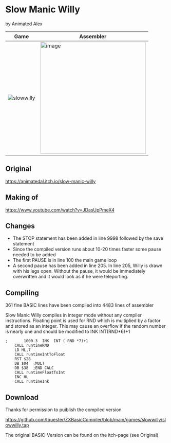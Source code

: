 # Slow Manic Willy
by Animated Alex

Game | Assembler
-----|-----
![slowwilly](https://github.com/user-attachments/assets/535b40b7-1255-4903-9c47-6b1ebb2f7f78) | <img width="328" height="348" alt="image" src="https://github.com/user-attachments/assets/e89a5ddd-ab9f-48f7-b833-3622fdb8a25c" />


## Original
https://animatedal.itch.io/slow-manic-willy

## Making of
https://www.youtube.com/watch?v=JDasUpPmeX4


## Changes
* The STOP statement has been added in line 9998 followed by the save statement
* Since the compiled version runs about 10-20 times faster some pause needed to be added
* The first PAUSE is in line 100 the main game loop
* A second pause has been added in line 205.  In line 205, Willy is drawn with his legs open. Without the pause, it would be immediately overwritten and it would look as if he were teleporting.

## Compiling
361 fine BASIC lines have been compiled into 4483 lines of assembler

Slow Manic Willy compiles in integer mode without any compiler instructions. Floating point is used for RND which is multiplied by a factor and stored as an integer. This may cause an overflow if the random number is nearly one and should be modified to INK INT(RND*6)+1 
```
; 		1000.3  INK  INT ( RND *7)+1
	CALL runtimeRND
	LD HL,7
	CALL runtimeIntToFloat
	RST $28
	DB $04	;MULT
	DB $38	;END CALC
	CALL runtimeFloatToInt
	INC HL
	CALL runtimeInk
```

## Download
Thanks for permission to puiblish the compiled version

https://github.com/tquester/ZXBasicCompiler/blob/main/games/slowwilly/slowwilly.tap

The original BASIC-Version can be found on the itch-page (see Original)




